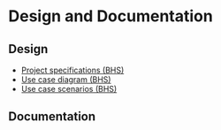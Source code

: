 # Design and Documentation

## Design

- [Project specifications (BHS)](project-specifications-bhs-v2.pdf)
- [Use case diagram (BHS)](use-case-diagram-bhs-v1.pdf)
- [Use case scenarios (BHS)](use-case-scenarios-bhs-v1.pdf)

## Documentation